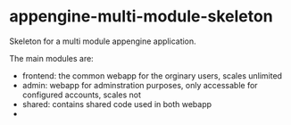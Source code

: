 appengine-multi-module-skeleton
===============================

Skeleton for a multi module appengine application. 

The main modules are: 
- frontend: the common webapp for the orginary users, scales unlimited
- admin: webapp for adminstration purposes, only accessable for configured accounts, scales not
- shared: contains shared code used in both webapp
- 

